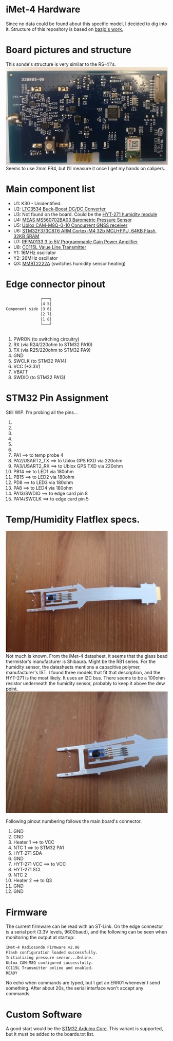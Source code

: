 # iMet-4 Hardware
Since no data could be found about this specific model, I decided to dig into it. 
Structure of this repository is based on [bazjo's work.](https://github.com/bazjo/RS41_Hardware/)


# Board pictures and structure
This sonde's structure is very similar to the RS-41's. 
![Main Board](pictures/main_board.jpg?raw=true "Main Board")
Seems to use 2mm FR4, but I'll measure it once I get my hands on calipers. 



# Main component list
* U1: K30 - Unidentified.
* U2: [LTC3534 Buck-Boost DC/DC Converter](datasheets/ltc3534.pdf)
* U3: Not found on the board. Could be the [HYT-271 humidity module](datasheets/hyt-271.pdf)
* U4: [MEAS MS560702BA03 Barometric Pressure Sensor](datasheets/MS560702BA03.pdf)
* U5: [Ublox CAM-M8Q-0-10 Concurrent GNSS receiver](datasheets/CAM-M8-FW3.pdf)
* U6: [STM32F373C8T6 ARM Cortex-M4 32b MCU+FPU, 64KB Flash, 32KB SRAM](datasheets/stm32f373xxx)
* U7: [RFPA0133 3 to 5V Programmable Gain Power Amplifier](datasheets/rfpa0133.pdf)
* U8: [CC115L Value Line Transmitter](datasheets/cc115L.pdf)
* Y1: 16MHz oscillator
* Y2: 26MHz oscillator
* Q3: [MMBT2222A](datasheets/mmbt2222a.pdf) (switches humidity sensor heating)

# Edge connector pinout
 ```
                ┌───┐
                │4 5│
Component side │3 6│
                │2 7│
                │1 8│
                └───┘
				
 ```
1. PWRON (to switching circuitry)
2. RX (via R24/220ohm to STM32 PA10)
3. TX (via R25/220ohm to STM32 PA9)
4. GND
5. SWCLK (to STM32 PA14)
6. VCC (+3.3V)
7. VBATT
8. SWDIO (to STM32 PA13)

# STM32 Pin Assignment
Still WIP. I'm probing all the pins... 

1.
2.
3.
4.
5.
6.
11. PA1 		  ==> to temp probe 4
12. PA2/USART2_TX ==> to Ublox GPS RXD via 220ohm
13. PA3/USART2_RX ==> to Ublox GPS TXD via 220ohm
26. PB14 		  ==> to LED1 via 180ohm
27. PB15 		  ==> to LED2 via 180ohm
28. PD8 		  ==> to LED3 via 180ohm
29. PA8 		  ==> to LED4 via 180ohm
34. PA13/SWDIO	  ==> to edge card pin 8
37. PA14/SWCLK	  ==> to edge card pin 5


# Temp/Humidity Flatflex specs.
![Humidity Probe](pictures/humidity_probe.jpg?raw=true "Humidity Probe")
Not much is known. From the iMet-4 datasheet, it seems that the glass bead thermistor's manufacturer is Shibaura. Might be the RB1 series. 
For the humidity sensor, the datasheets mentions a capacitive polymer, manufacturer's IST. I found three models that fit that description, and the HYT-271 is the most likely. It uses an I2C bus.
There seems to be a 100ohm resistor underneath the humidity sensor, probably to keep it above the dew point. 
![Humidity Probe Closeup](pictures/humidity_probe_closeup.jpg?raw=true "Humidity Probe Closeup")

Following pinout numbering follows the main board's connector.

1. GND
2. GND
3. Heater 1 ==> to VCC
4. NTC 1 ==> to STM32 PA1
5. HYT-271 SDA
6. GND
7. HYT-271 VCC ==> to VCC
8. HYT-271 SCL
9. NTC 2
10. Heater 2 ==> to Q3
11. GND
12. GND

# Firmware
The current firmware can be read with an ST-Link.
On the edge connector is a serial port (3.3V levels, 9600baud), and the following can be seen when monitoring the output at startup:

```
iMet-4 Radiosonde Firmware v2.06
Flash configuration loaded successfully.
Initializing pressure sensor...Online.
Ublox CAM-M8Q configured successfully.
CC115L Transmitter online and enabled.
READY
```
No echo when commands are typed, but I get an ERR01 whenever I send something. After about 20s, the serial interface won't accept any commands.


# Custom Software
A good start would be the [STM32 Arduino Core](https://github.com/stm32duino/Arduino_Core_STM32). This variant is supported, but it must be added to the boards.txt list. 